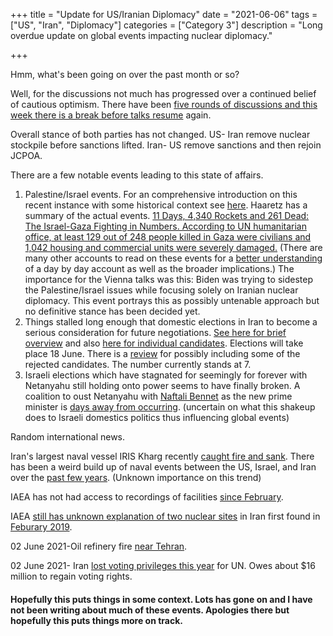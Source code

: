 +++
title = "Update for US/Iranian Diplomacy"
date = "2021-06-06"
tags = ["US", "Iran", "Diplomacy"]
categories = ["Category 3"]
description = "Long overdue update on global events impacting nuclear diplomacy."

+++

Hmm, what's been going on over the past month or so?

Well, for the discussions not much has progressed over a continued belief of cautious optimism. There have been [five rounds of discussions and this week there is a break before talks resume](https://www.globalsecurity.org/wmd/library/news/iran/2021/iran-210603-irna01.htm) again. 

Overall stance of both parties has not changed. US- Iran remove nuclear stockpile before sanctions lifted. Iran- US remove sanctions and then rejoin JCPOA.  

There are a few notable events leading to this state of affairs. 

1. Palestine/Israel events. For an comprehensive introduction on this recent instance with some historical context see [here](https://www.jadaliyya.com/Details/42730/Palestine-Sheikh-Jarrah,-Expulsion,-Occupation,-and-Settler-Colonialism-Middle-East-Learn--Teach-Series). Haaretz has a summary of the actual events. [11 Days, 4,340 Rockets and 261 Dead: The Israel-Gaza Fighting in Numbers. According to UN humanitarian office, at least 129 out of 248 people killed in Gaza were civilians and 1,042 housing and commercial units were severely damaged.](https://www.haaretz.com/israel-news/elections/.premium.HIGHLIGHT-11-days-4-340-rockets-and-261-dead-the-israel-gaza-fighting-in-numbers-1.9836041) (There are many other accounts to read on these events for a [better understanding](https://www.haaretz.com/israel-news/.premium.MAGAZINE-the-israeli-army-s-videos-were-sterile-gazans-experienced-something-else-1.9842090) of a day by day account as well as the broader implications.) The importance for the Vienna talks was this: Biden was trying to sidestep the Palestine/Israel issues while focusing solely on Iranian nuclear diplomacy. This event portrays this as possibly untenable approach but no definitive stance has been decided yet. 
2. Things stalled long enough that domestic elections in Iran to become a serious consideration for future negotiations. [See here for brief overview](https://www.bbc.com/news/world-middle-east-57097664) and also [here for individual candidates](https://www.bbc.com/news/world-middle-east-57274703). Elections will take place 18 June.    There is a [review](https://www.globalsecurity.org/wmd/library/news/iran/2021/iran-210604-rferl01.htm) for possibly including some of the rejected candidates. The number currently stands at 7. 
3. Israeli elections which have stagnated for seemingly for forever with Netanyahu still holding onto power seems to have finally broken.  A coalition to oust Netanyahu with [Naftali Bennet](https://www.haaretz.com/israel-news/.premium.HIGHLIGHT.MAGAZINE-naftali-bennett-next-israeli-pm-the-man-behind-the-slogans-and-stereotypes-1.9864203) as the new prime minister is [days away from occurring](https://www.haaretz.com/israel-news/elections/EXT-LIVE-netanyahu-s-opponents-to-meet-as-swearing-in-of-new-government-approaches-1.9878356). (uncertain on what this shakeup does to Israeli domestics politics thus influencing global events)



Random international news. 

Iran's largest naval vessel IRIS Kharg recently [caught fire and sank](https://www.cbsnews.com/news/kharg-iran-navy-warship-fire-gulf-oman/). There has been a weird build up of naval events between the US, Israel, and Iran over the [past few years](https://apnews.com/article/donald-trump-iran-middle-east-945d3d138487c0f5d873cd677356fd03). (Unknown importance on this trend)

IAEA has not had access to recordings of facilities [since February](https://www.theguardian.com/world/2021/jun/01/iran-nuclear-program-un-watchdog-unable-to-access-data-since-february). 

IAEA [still has unknown explanation of two nuclear sites](https://www.theguardian.com/world/2021/may/26/iran-failure-explain-uranium-traces-big-problem-iaea-un) in Iran first found in [Feburary 2019](https://www.iaea.org/sites/default/files/20/11/gov2020-51.pdf). 

02 June 2021-Oil refinery fire [near Tehran](https://apnews.com/article/middle-east-iran-business-fires-95801d5d4ae32840f0f75ea91652b4fe). 

02 June 2021- Iran [lost voting privileges this year](https://apnews.com/article/united-nations-general-assembly-united-nations-africa-middle-east-iran-86e2689c342fac81c04a4c9e6e65c285) for UN. Owes about $16 million to regain voting rights. 



#### Hopefully this puts things in some context. Lots has gone on and I have not been writing about much of these events. Apologies there but hopefully this puts things more on track. 